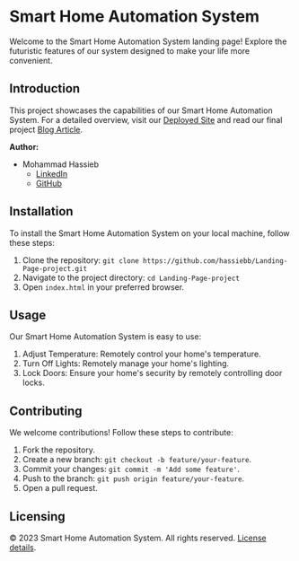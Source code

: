 # Smart Home Automation System

Welcome to the Smart Home Automation System landing page! Explore the futuristic features of our system designed to make your life more convenient.

## Introduction

This project showcases the capabilities of our Smart Home Automation System. For a detailed overview, visit our [Deployed Site](https://hassiebb.github.io/Landing-Page-project/) and read our final project [Blog Article](#).

**Author:**
- Mohammad Hassieb
  - [LinkedIn](https://www.linkedin.com/in/mo-hassieb/)
  - [GitHub](https://github.com/hassiebb)

## Installation

To install the Smart Home Automation System on your local machine, follow these steps:

1. Clone the repository: `git clone https://github.com/hassiebb/Landing-Page-project.git`
2. Navigate to the project directory: `cd Landing-Page-project`
3. Open `index.html` in your preferred browser.

## Usage

Our Smart Home Automation System is easy to use:

1. Adjust Temperature: Remotely control your home's temperature.
2. Turn Off Lights: Remotely manage your home's lighting.
3. Lock Doors: Ensure your home's security by remotely controlling door locks.

## Contributing

We welcome contributions! Follow these steps to contribute:

1. Fork the repository.
2. Create a new branch: `git checkout -b feature/your-feature`.
3. Commit your changes: `git commit -m 'Add some feature'`.
4. Push to the branch: `git push origin feature/your-feature`.
5. Open a pull request.


## Licensing

© 2023 Smart Home Automation System. All rights reserved. [License details](#).